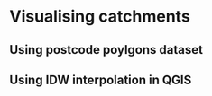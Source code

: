 # Visualising catchments
<!-- position: 2 -->

## Using postcode poylgons dataset


## Using IDW interpolation in QGIS